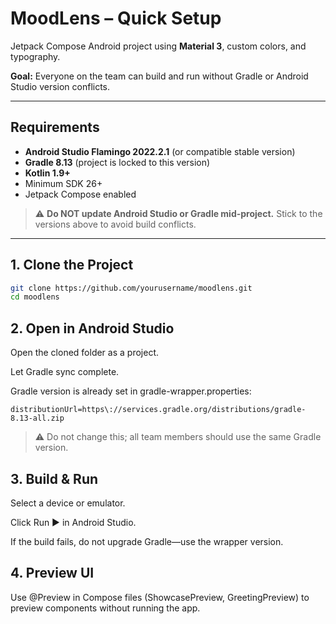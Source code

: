 # MoodLens – Quick Setup

Jetpack Compose Android project using **Material 3**, custom colors, and typography.

**Goal:** Everyone on the team can build and run without Gradle or Android Studio version conflicts.

---

## Requirements

- **Android Studio Flamingo 2022.2.1** (or compatible stable version)  
- **Gradle 8.13** (project is locked to this version)  
- **Kotlin 1.9+**  
- Minimum SDK 26+  
- Jetpack Compose enabled  

> ⚠️ **Do NOT update Android Studio or Gradle mid-project.** Stick to the versions above to avoid build conflicts.

---

## 1. Clone the Project

```bash
git clone https://github.com/yourusername/moodlens.git
cd moodlens
```
## 2. Open in Android Studio
Open the cloned folder as a project.

Let Gradle sync complete.

Gradle version is already set in gradle-wrapper.properties:

```
distributionUrl=https\://services.gradle.org/distributions/gradle-8.13-all.zip
```
> ⚠️ Do not change this; all team members should use the same Gradle version.

## 3. Build & Run
Select a device or emulator.

Click Run ▶️ in Android Studio.

If the build fails, do not upgrade Gradle—use the wrapper version.

## 4. Preview UI
Use @Preview in Compose files (ShowcasePreview, GreetingPreview) to preview components without running the app.
